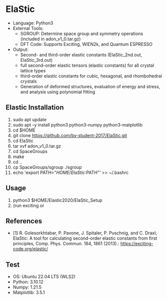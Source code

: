 # ElaStic
- Language: Python3
- External Tools:
  - SGROUP: Determine space group and symmetry operations (included in adon_v1_0.tar.gz)
  - DFT Code: Supports Exciting, WIEN2k, and Quantum ESPRESSO
- Output:
  - Second- and third-order elastic constants (ElaStic_2nd.out, ElaStic_3rd.out)
  - full second-order elastic tensors (elastic constants) for all crystal lattice types
  - third-order elastic constants for cubic, hexagonal, and rhombohedral crystals 
  - Generation of deformed structures, evaluation of energy and stress, and analysis using polynomial fitting

## Elastic Installation
1. sudo apt update
2. sudo apt -y install python3 python3-numpy python3-matplotlib
3. cd $HOME
4. git clone https://github.com/by-student-2017/ElaStic.git
5. cd ElaStic
6. tar xvf adon_v1_0.tar.gz
7. cd SpaceGroups
8. make
9. cd ..
10. cp SpaceGroups/sgroup ./sgroup
11. echo 'export PATH="$HOME/ElaStic:$PATH"' >> ~/.bashrc

## Usage
1. python3 $HOME/Elastic2020/ElaStic_Setup
2. (run exciting or 

## References
- [1] R. Golesorkhtabar, P. Pavone, J. Spitaler, P. Puschnig, and C. Draxl, ElaStic: A tool for calculating second-order elastic constants from first principles, Comp. Phys. Commun. 184, 1861 (2013).: https://exciting-code.org/elastic/

## Test
- OS: Ubuntu 22.04 LTS (WLS2)
- Python: 3.10.12
- Numpy: 1.21.5
- Matplotlib: 3.5.1
